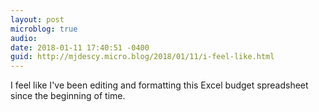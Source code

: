 ```yaml
---
layout: post
microblog: true
audio: 
date: 2018-01-11 17:40:51 -0400
guid: http://mjdescy.micro.blog/2018/01/11/i-feel-like.html
---
```

I feel like I've been editing and formatting this Excel budget spreadsheet since the beginning of time.
